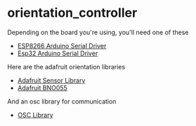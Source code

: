 # orientation_controller

Depending on the board you're using, you'll need one of these    
- [ESP8266 Arduino Serial Driver](https://github.com/esp8266/Arduino)    
- [Esp32 Arduino Serial Driver](https://github.com/espressif/arduino-esp32#installation-instructions)    

Here are the adafruit orientation libraries    
- [Adafruit Sensor Library](https://github.com/adafruit/Adafruit_Sensor)    
- [Adafruit BNO055](https://github.com/adafruit/Adafruit_BNO055)    

And an osc library for communication    
- [OSC Library](https://github.com/CNMAT/OSC)
